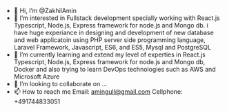 - 👋 Hi, I’m @ZakhilAmin
- 👀 I’m interested in Fullstack development specially working with React.js Typescript, Node.js, Express framework for node.js and Mongo db. i have huge experiance in designing and development of new database and web applicatoin using PHP server side programming language, Laravel Framework, Javascript, ES6, and ES5, Mysql and PostgreSQL
- 🌱 I’m currently learning and extend my level of experties in React.js Typescript, Node.js, Express framework for node.js and Mongo db, Docker and also trying to learn DevOps technologies such as AWS and Microsoft Azure 
- 💞️ I’m looking to collaborate on ...
- 📫 How to reach me Email: amingull@gmail.com   Cellphone: +491744833051

<!---
ZakhilAmin/ZakhilAmin is a ✨ special ✨ repository because its `README.md` (this file) appears on your GitHub profile.
You can click the Preview link to take a look at your changes.
--->
